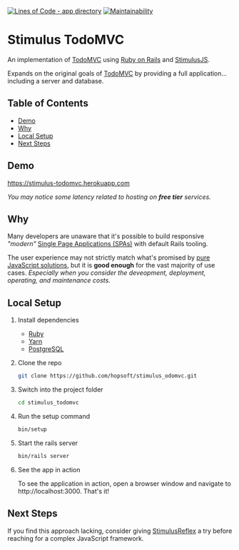 [![Lines of Code - app directory](http://img.shields.io/badge/lines_of_code-203-brightgreen.svg?style=flat)](http://blog.codinghorror.com/the-best-code-is-no-code-at-all/)
[![Maintainability](https://api.codeclimate.com/v1/badges/29a9696b3c2a1fb6d4fb/maintainability)](https://codeclimate.com/github/hopsoft/stimulus_todomvc/maintainability)

# Stimulus TodoMVC

An implementation of [TodoMVC](http://todomvc.com) using
[Ruby on Rails](https://rubyonrails.org) and [StimulusJS](https://stimulusjs.org).

Expands on the original goals of [TodoMVC](http://todomvc.com) by providing a full application...
including a server and database.

## Table of Contents

<!-- toc -->

- [Demo](#demo)
- [Why](#why)
- [Local Setup](#local-setup)
- [Next Steps](#next-steps)

<!-- tocstop -->

## Demo

https://stimulus-todomvc.herokuapp.com

_You may notice some latency related to hosting on **free tier** services._

## Why

Many developers are unaware that it's possible to build responsive _"modern"_
[Single Page Applications (SPAs)](https://en.wikipedia.org/wiki/Single-page_application) with default Rails tooling.

The user experience may not strictly match what's promised by [pure JavaScript solutions](http://todomvc.com),
but it is __good enough__ for the vast majority of use cases.
_Especially when you consider the deveopment, deployment, operating, and maintenance costs._

## Local Setup

1. Install dependencies

    - [Ruby](https://www.ruby-lang.org/en/downloads/)
    - [Yarn](https://yarnpkg.com/lang/en/docs/install/#mac-stable)
    - [PostgreSQL](https://www.postgresql.org/download/)

1. Clone the repo

    ```sh
    git clone https://github.com/hopsoft/stimulus_odomvc.git
    ```

1. Switch into the project folder

    ```sh
    cd stimulus_todomvc
    ```

1.  Run the setup command

    ```sh
    bin/setup
    ```

1. Start the rails server

    ```sh
    bin/rails server
    ```

1. See the app in action

    To see the application in action, open a browser window and navigate to http://localhost:3000. That's it!

## Next Steps

If you find this approach lacking, consider giving [StimulusReflex](https://github.com/hopsoft/stimulus_reflex)
a try before reaching for a complex JavaScript framework.
